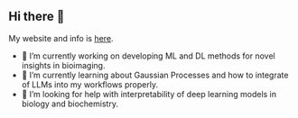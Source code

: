 ## Hi there 👋

My website and info is [here](https://afermg.github.io/).

- 🔭 I’m currently working on developing ML and DL methods for novel insights in bioimaging.
- 🌱 I’m currently learning about Gaussian Processes and how to integrate of LLMs into my workflows properly.
- 🤔 I’m looking for help with interpretability of deep learning models in biology and biochemistry.
